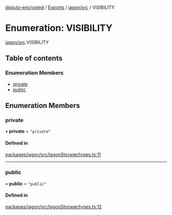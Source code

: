 [@pluto-encrypted](../README.md) / [Exports](../modules.md) / [iagon/src](../modules/iagon_src.md) / VISIBILITY

# Enumeration: VISIBILITY

[iagon/src](../modules/iagon_src.md).VISIBILITY

## Table of contents

### Enumeration Members

- [private](iagon_src.VISIBILITY.md#private)
- [public](iagon_src.VISIBILITY.md#public)

## Enumeration Members

### private

• **private** = ``"private"``

#### Defined in

[packages/iagon/src/IagonStorage/types.ts:11](https://github.com/atala-community-projects/pluto-encrypted/blob/a4b16d4/packages/iagon/src/IagonStorage/types.ts#L11)

___

### public

• **public** = ``"public"``

#### Defined in

[packages/iagon/src/IagonStorage/types.ts:12](https://github.com/atala-community-projects/pluto-encrypted/blob/a4b16d4/packages/iagon/src/IagonStorage/types.ts#L12)
